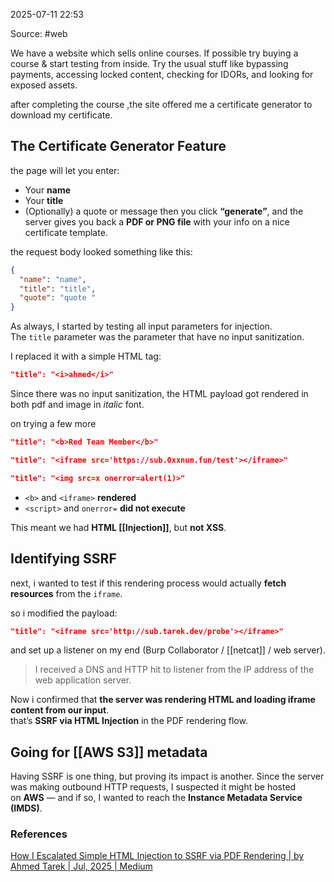 
2025-07-11 22:53

Source: #web 

We have a website which sells online courses. If possible try buying a course & start testing from inside. Try the usual stuff like bypassing payments, accessing locked content, checking for IDORs, and looking for exposed assets.

after completing the course ,the site offered me a certificate generator to download my certificate.

## The Certificate Generator Feature

the page will let you enter:
- Your **name**
- Your **title**
- (Optionally) a quote or message
then you click **“generate”**, and the server gives you back a **PDF or PNG file** with your info on a nice certificate template.

the request body looked something like this:
```json
{  
  "name": "name",  
  "title": "title",  
  "quote": "quote "  
}
```

As always, I started by testing all input parameters for injection. The `title` parameter was the parameter that have no input sanitization.

I replaced it with a simple HTML tag:
```json
"title": "<i>ahmed</i>"
```

Since there was no input sanitization, the HTML payload got rendered in both pdf and image in _italic_ font.

on trying a few more
```json
"title": "<b>Red Team Member</b>"

"title": "<iframe src='https://sub.0xxnum.fun/test'></iframe>"

"title": "<img src=x onerror=alert(1)>"
```

- `<b>` and `<iframe>` **rendered**
- `<script>` and `onerror=` **did not execute**

This meant we had **HTML [[Injection]]**, but **not XSS**.

## Identifying SSRF

next, i wanted to test if this rendering process would actually **fetch resources** from the `iframe`.

so i modified the payload:
```json
"title": "<iframe src='http://sub.tarek.dev/probe'></iframe>"
```
and set up a listener on my end (Burp Collaborator / [[netcat]] / web server).

> I received a DNS and HTTP hit to listener from the IP address of the web application server.

Now i confirmed that **the server was rendering HTML and loading iframe content from our input**.  
that’s **SSRF via HTML Injection** in the PDF rendering flow.

## Going for [[AWS S3]] metadata 

Having SSRF is one thing, but proving its impact is another. Since the server was making outbound HTTP requests, I suspected it might be hosted on **AWS** — and if so, I wanted to reach the **Instance Metadata Service (IMDS)**.




### References
[How I Escalated Simple HTML Injection to SSRF via PDF Rendering | by Ahmed Tarek | Jul, 2025 | Medium](https://medium.com/@0x_xnum/how-i-escalated-simple-html-injection-to-ssrf-via-pdf-rendering-682ea94b3194)